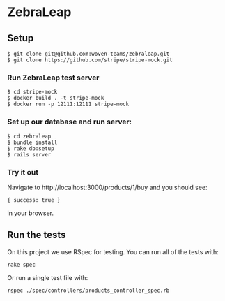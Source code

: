 # ZebraLeap

## Setup

    $ git clone git@github.com:woven-teams/zebraleap.git
    $ git clone https://github.com/stripe/stripe-mock.git

### Run ZebraLeap test server

    $ cd stripe-mock
    $ docker build . -t stripe-mock
    $ docker run -p 12111:12111 stripe-mock

### Set up our database and run server:

    $ cd zebraleap
    $ bundle install
    $ rake db:setup
    $ rails server

### Try it out

Navigate to http://localhost:3000/products/1/buy and you should see:

    { success: true }

in your browser.

## Run the tests

On this project we use RSpec for testing. You can run all of the tests with:

`rake spec`

Or run a single test file with:

`rspec ./spec/controllers/products_controller_spec.rb`
